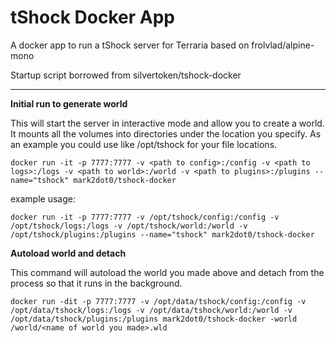# tShock Docker App

A docker app to run a tShock server for Terraria based on frolvlad/alpine-mono

Startup script borrowed from silvertoken/tshock-docker

----

**Initial run to generate world**

This will start the server in interactive mode and allow you to create a world.  It mounts all the volumes into directories under the location you specify. As an example you could use like /opt/tshock for your file locations.

`docker run -it -p 7777:7777 -v <path to config>:/config -v <path to logs>:/logs -v <path to world>:/world -v <path to plugins>:/plugins --name="tshock" mark2dot0/tshock-docker`

example usage:

`docker run -it -p 7777:7777 -v /opt/tshock/config:/config -v /opt/tshock/logs:/logs -v /opt/tshock/world:/world -v /opt/tshock/plugins:/plugins --name="tshock" mark2dot0/tshock-docker`

**Autoload world and detach**

This command will autoload the world you made above and detach from the process so that it runs in the background.

`docker run -dit -p 7777:7777 -v /opt/data/tshock/config:/config -v /opt/data/tshock/logs:/logs -v /opt/data/tshock/world:/world -v /opt/data/tshock/plugins:/plugins mark2dot0/tshock-docker -world /world/<name of world you made>.wld`
